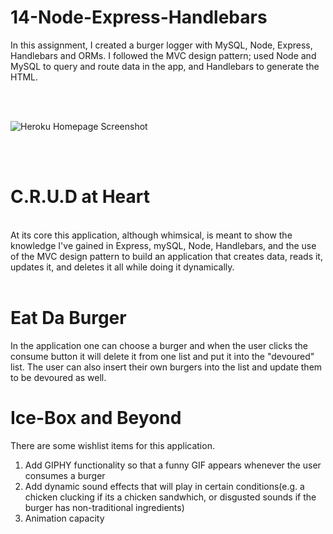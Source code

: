 # 14-Node-Express-Handlebars
In this assignment, I created a burger logger with MySQL, Node, Express, Handlebars and ORMs. I followed the MVC design pattern; used Node and MySQL to query and route data in the app, and Handlebars to generate the HTML.

<br><br>

<img src="#" alt="Heroku Homepage Screenshot">

<br><br>
<h1>C.R.U.D at Heart</h1>
<br>
At its core this application, although whimsical, is meant to show the knowledge I've gained in Express, mySQL, Node, Handlebars, and the use of the MVC design pattern to build an application that creates data, reads it, updates it, and deletes it all while doing it dynamically.
<br><br>

<h1>Eat Da Burger</h1>
In the application one can choose a burger and when the user clicks the consume button it will delete it from one list and put it into the "devoured" list. The user can also insert their own burgers into the list and update them to be devoured as well.

<h1>Ice-Box and Beyond</h1>
There are some wishlist items for this application.
<ol>
<li>Add GIPHY functionality so that a funny GIF appears whenever the user consumes a burger</li>
<li>Add dynamic sound effects that will play in certain conditions(e.g. a chicken clucking if its a chicken sandwhich, or disgusted sounds if the burger has non-traditional ingredients)</li>
<li>Animation capacity</li>
</ol>
